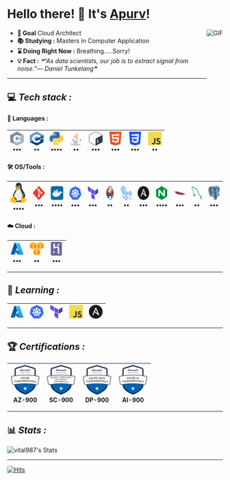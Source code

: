 # Hello there! 👋 It's [Apurv](https://github.com/vital987)!

<img align="right" alt="GIF" height="160px" src="https://i.imgur.com/uhZdH9C.gif" />

- <b>🎯&nbsp;Goal </b> Cloud Architect
- <b>📚&nbsp;Studying :</b> Masters in Computer Application
- <b>⌛&nbsp;Doing Right Now :</b> Breathing.....Sorry!
- <b>💡&nbsp;Fact :</b> <!--STARTS_HERE_QUOTE_README-->
<i>❝“As data scientists, our job is to extract signal from noise.”— Daniel Tunkelang❞</i>
<!--ENDS_HERE_QUOTE_README-->

---

## 💻 **_Tech stack :_**

#### 🧬 **Languages :**

| <a href="https://cprogramming.com"><img src="https://github.com/vital987/vital987/blob/master/assets/c.svg" width=32 height=32 align=center></a><br> ••• | <a href="https://cplusplusreference.com"><img src="https://github.com/vital987/vital987/blob/master/assets/cpp.svg" width=32 height=32 align=center></a><br>•• | <a href="https://python.org"><img src="https://github.com/vital987/vital987/blob/master/assets/python.svg" width=32 height=32 align=center></a><br>•••• | <a href="https://java.com"><img src="https://github.com/vital987/vital987/blob/master/assets/java.svg" width=32 height=32 align=center></a><br>•• | <a href="https://www.gnu.org/software/bash/"><img src="https://github.com/vital987/vital987/blob/master/assets/bash.svg" width=32 height=32 align=center></a><br>••• | <a href="https://html.com"><img src="https://github.com/vital987/vital987/blob/master/assets/html.svg" width=32 height=32 align=center></a><br>••• | <a href="https://developer.mozilla.org/en-US/docs/Web/CSS"><img src="https://github.com/vital987/vital987/blob/master/assets/css.svg" width=32 height=32 align=center></a><br>••• | <a href="https://developer.mozilla.org/en-US/docs/Web/JavaScript"><img src="https://github.com/vital987/vital987/blob/master/assets/javascript.svg" width=32 height=32 align=center></a><br>•• |
| :-: | :-: | :-: | :-: | :-: | :-: | :-: | :-: |

#### 🛠️ **OS/Tools :**

| <a href="https://linux.org/"><img src="https://github.com/vital987/vital987/blob/master/assets/linux.svg" width=48 height=48></a><br>•••• | <a href="https://git-scm.com/"><img src="https://github.com/vital987/vital987/blob/master/assets/git.svg" width=32 height=32></a><br>••• | <a href="https://docker.com/"><img src="https://github.com/vital987/vital987/blob/master/assets/docker.svg" width=32 height=32></a><br>•••• | <a href="https://kubernetes.io/"><img src="https://github.com/vital987/vital987/blob/master/assets/kubernetes.svg" width=32 height=32></a><br>••• | <a href="https://terraform.io/"><img src="https://github.com/vital987/vital987/blob/master/assets/terraformio.svg" width=32 height=32></a><br>••• | <a href="https://jenkins.io/"><img src="https://github.com/vital987/vital987/blob/master/assets/jenkins.svg" width=32 height=32></a><br>•• | <a href="https://github.com/features/actions"><img src="https://github.com/vital987/vital987/blob/master/assets/actions.png" width=32 height=32></a><br>•• | <a href="https://www.ansible.com/"><img src="https://github.com/vital987/vital987/blob/master/assets/ansible.svg" width=32 height=32></a><br>••• | <a href="https://www.nginx.com/"><img src="https://github.com/vital987/vital987/blob/master/assets/nginx.svg" width=32 height=32></a><br>•••• | <a href="https://httpd.apache.org/"><img src="https://github.com/vital987/vital987/blob/master/assets/httpd.svg" width=32 height=32></a><br>••• | <a href="https://mysql.com/"><img src="https://github.com/vital987/vital987/blob/master/assets/mysql.svg" width=32 height=32></a><br>•• | <a href="https://postgresql.com/"><img src="https://github.com/vital987/vital987/blob/master/assets/postgresql.svg" width=32 height=32></a><br>••• |
| :-: | :-: | :-: | :-: | :-: | :-: | :-: | :-: | :-: | :-: | :-: | :-: |

#### ☁️ **Cloud :**

| <a href="https://azure.microsoft.com"><img src="https://github.com/vital987/vital987/blob/master/assets/azure.svg" width=32 height=32></a><br>••• | <a href="https://aws.amazon.com"><img src="https://github.com/vital987/vital987/blob/master/assets/aws.svg" width=32 height=32></a><br>•• | <a href="https://heroku.com"><img src="https://github.com/vital987/vital987/blob/master/assets/heroku.svg" width=32 height=32></a><br>••• |
| :-: | :-: | :-: |

---

## 📖 **_Learning :_**

| <a href="https://azure.microsoft.com"><img src="https://github.com/vital987/vital987/blob/master/assets/azure.svg" width=32 height=32></a> | <a href="https://kubernetes.io"><img src="https://github.com/vital987/vital987/blob/master/assets/kubernetes.svg" width=32 height=32></a> | <a href="https://terraform.io"><img src="https://github.com/vital987/vital987/blob/master/assets/terraformio.svg" width=32 height=32></a> | <a href="https://developer.mozilla.org/en-US/docs/Web/JavaScript"><img src="https://github.com/vital987/vital987/blob/master/assets/javascript.svg" width=32 height=32></a> | <a href="https://www.ansible.com/"><img src="https://github.com/vital987/vital987/blob/master/assets/ansible.svg" width=32 height=32></a> |
| :-: | :-: | :-: | :-: | :-: |

---

## 🏆 **_Certifications :_**

| <a href="https://learn.microsoft.com/en-us/users/apurvshantanuvyavahare-5039/transcript/7xn36aw505ww1l6"><img src="https://github.com/vital987/vital987/raw/master/assets/az900.png" width=70 height=70></a><br>AZ-900 | <a href="https://learn.microsoft.com/en-us/users/apurvshantanuvyavahare-5039/transcript/7xn36aw505ww1l6"><img src="https://github.com/vital987/vital987/raw/master/assets/sc900.png" width=70 height=70></a><br>SC-900 | <a href="https://learn.microsoft.com/en-us/users/apurvshantanuvyavahare-5039/transcript/7xn36aw505ww1l6"><img src="https://github.com/vital987/vital987/raw/master/assets/dp900.png" width=70 height=70></a><br>DP-900 | <a href="https://learn.microsoft.com/en-us/users/apurvshantanuvyavahare-5039/transcript/7xn36aw505ww1l6"><img src="https://github.com/vital987/vital987/raw/master/assets/ai900.png" width=70 height=70></a><br>AI-900 |
| :-: | :-: | :-: | :-: |

---

## 📊 **_Stats :_**

![vital987's Stats](https://github-readme-stats.vercel.app/api?username=vital987&theme=tokyonight&show_icons=true&hide_border=true&count_private=true)

---

[![Hits](https://hits.seeyoufarm.com/api/count/incr/badge.svg?url=https%3A%2F%2Fgithub.com%2Fvital987%2Fvital987&count_bg=%230182FF&title_bg=%23000000&icon_color=%230081FF&title=Hits&edge_flat=false)](https://github.com/vital987)
